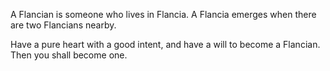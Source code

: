 A Flancian is someone who lives in Flancia. A Flancia emerges when there are two Flancians nearby.

Have a pure heart with a good intent, and have a will to become a Flancian. Then you shall become one.